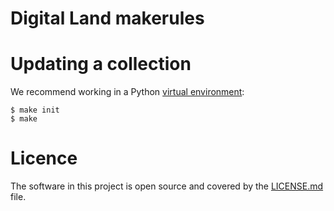 # Digital Land makerules

# Updating a collection

We recommend working in a Python [virtual environment](http://docs.python-guide.org/en/latest/dev/virtualenvs/):

    $ make init
    $ make

# Licence

The software in this project is open source and covered by the [LICENSE.md](LICENSE.md) file.
